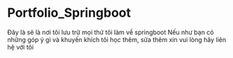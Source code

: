 # Portfolio_Springboot
Đây là sẽ là nơi tôi lưu trữ mọi thứ tôi làm về springboot
Nếu như bạn có những góp ý gì và khuyến khích tôi học thêm, sửa thêm xin vui lòng hãy liên hệ với tôi

